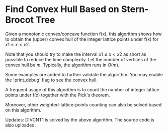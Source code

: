 # Find Convex Hull Based on Stern-Brocot Tree
Given a monotonic convex/concave function f(x), this algorithm shows how to obtain the (upper) convex hull of the integer lattice points under f(x) for $x1 \le x \lt x2$.

Note that you should try to make the interval $x1 \le x \lt x2$ as short as possible to reduce the time complexity. Let the number of vertices of the convex hull be $m$. Typically, the algorithm runs in $O(m)$.

Some examples are added to further validate the algorithm. You may enable the 'print_debug' flag to see the convex hull.

A frequent usage of this algorithm is to count the number of integer lattice points under f(x) together with the Pick's theorem.

Moreover, other weighted-lattice-points counting can also be solved based on this algorithm.

Updates:
DIVCNT1 is solved by the above algorithm. The source code is also uploaded.
